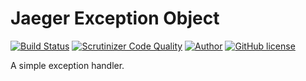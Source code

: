# Jaeger Exception Object

[![Build Status](https://travis-ci.org/jaeger-app/exceptions.svg?branch=master)](https://travis-ci.org/jaeger-app/exceptions)
[![Scrutinizer Code Quality](https://scrutinizer-ci.com/g/jaeger-app/exceptions/badges/quality-score.png?b=master)](https://scrutinizer-ci.com/g/jaeger-app/exceptions/?branch=master)
[![Author](http://img.shields.io/badge/author-@mithra62-blue.svg?style=flat-square)](https://twitter.com/mithra62)
[![GitHub license](https://img.shields.io/badge/license-MIT-blue.svg)](https://raw.githubusercontent.com/jaeger-app/bootstrap/master/LICENSE) 

A simple exception handler.